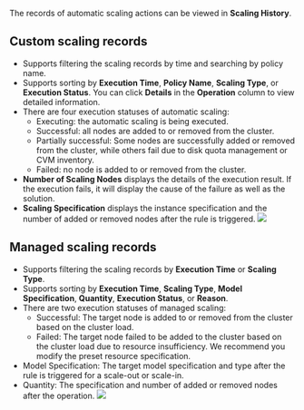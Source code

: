 The records of automatic scaling actions can be viewed in **Scaling History**.
## Custom scaling records
- Supports filtering the scaling records by time and searching by policy name.
- Supports sorting by **Execution Time**, **Policy Name**, **Scaling Type**, or **Execution Status**. You can click **Details** in the **Operation** column to view detailed information.
- There are four execution statuses of automatic scaling:
	- Executing: the automatic scaling is being executed.
	- Successful: all nodes are added to or removed from the cluster.
	- Partially successful: Some nodes are successfully added or removed from the cluster, while others fail due to disk quota management or CVM inventory.
	- Failed: no node is added to or removed from the cluster.
- **Number of Scaling Nodes** displays the details of the execution result. If the execution fails, it will display the cause of the failure as well as the solution.
- **Scaling Specification** displays the instance specification and the number of added or removed nodes after the rule is triggered.
![](https://qcloudimg.tencent-cloud.cn/raw/17eec852791477154ff4cb5723ad04dc.png)


## Managed scaling records
- Supports filtering the scaling records by **Execution Time** or **Scaling Type**.
- Supports sorting by **Execution Time**, **Scaling Type**, **Model Specification**, **Quantity**, **Execution Status**, or **Reason**.
- There are two execution statuses of managed scaling:
	- Successful: The target node is added to or removed from the cluster based on the cluster load.
	- Failed: The target node failed to be added to the cluster based on the cluster load due to resource insufficiency. We recommend you modify the preset resource specification.
- Model Specification: The target model specification and type after the rule is triggered for a scale-out or scale-in.
- Quantity: The specification and number of added or removed nodes after the operation.
![](https://qcloudimg.tencent-cloud.cn/raw/2f8243a4f6b5c6e830cd53431ca5b736.jpg)
